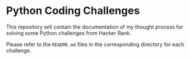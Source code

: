 # Python Coding Challenges

This repository will contain the documentation of my thought process for solving some Python challenges from Hacker Rank. 

Please refer to the `README.md` files in the corresponding directory for each challenge.